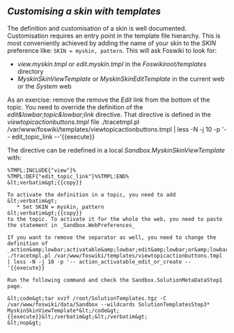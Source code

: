 ## _Customising a skin with templates_	

The definition and customisation of a skin is well documented. Customisation requires an entry point in the template file hierarchy. This is most conveniently achieved by adding the name of your skin to the _SKIN_ preference like: `SKIN = myskin, pattern`. This will ask Foswiki to look for:
* _view.myskin.tmpl_ or _edit.myskin.tmpl_ in the _Foswikiroot/templates_ directory
* _MyskinSkinViewTemplate_ or _MyskinSkinEditTemplate_ in the current web or the _System_ web

As an exercise: remove the remove the _Edit_ link from the bottom of the topic. You need to override the definition of the _edit&amp;lowbar;topic&amp;lowbar;link_ directive. That directive is defined in the _viewtopicactionbuttons.tmpl_ file ./tracetmpl.pl /var/www/foswiki/templates/viewtopicactionbuttons.tmpl | less -N -j 10 -p '-- edit\_topic\_link --'\{\{execute\}\}

The directive can be redefined in a local _Sandbox.MyskinSkinViewTemplate_ with:

```
%TMPL:INCLUDE{"view"}%
%TMPL:DEF{"edit_topic_link"}%%TMPL:END%
&lt;verbatim&gt;{{copy}}

To activate the definition in a topic, you need to add
&lt;verbatim&gt;
   * Set SKIN = myskin, pattern
&lt;verbatim&gt;{{copy}}
to the topic. To activate it for the whole the web, you need to paste the statement in _Sandbox.WebPreferences_

If you want to remove the separator as well, you need to change the definition of _action&amp;lowbar;activatable&amp;lowbar;edit&amp;lowbar;or&amp;lowbar;create_
./tracetmpl.pl /var/www/foswiki/templates/viewtopicactionbuttons.tmpl | less -N -j 10 -p '-- action_activatable_edit_or_create --'{{execute}}

Run the following command and check the Sandbox.SolutionMetaDataStep1 page.

&lt;code&gt;tar xvzf /root/SolutionTemplates.tgz -C /var/www/foswiki/data/Sandbox --wildcards SolutionTemplatesStep3* MyskinSkinViewTemplate*&lt;/code&gt;{{execute}}&lt;/verbatim&gt;&lt;/verbatim&gt;
&lt;nop&gt;
```